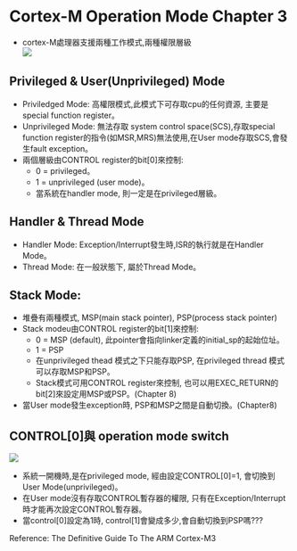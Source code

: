 # Cortex-M Operation Mode  Chapter 3  
* cortex-M處理器支援兩種工作模式,兩種權限層級  
![](https://github.com/sammiiT/Study-Report/blob/master/picture/Mode%26Privileged.PNG)

## Privileged & User(Unprivileged) Mode
* Priviledged Mode: 高權限模式,此模式下可存取cpu的任何資源, 主要是special function register。
* Unprivileged Mode: 無法存取 system control space(SCS),存取special function register的指令(如MSR,MRS)無法使用,在User mode存取SCS,會發生fault exception。
* 兩個層級由CONTROL register的bit[0]來控制:  
    * 0 = privileged。  
    * 1 = unprivileged (user mode)。  
    * 當系統在handler mode, 則一定是在privileged層級。


## Handler & Thread Mode  
* Handler Mode: Exception/Interrupt發生時,ISR的執行就是在Handler Mode。  
* Thread Mode: 在一般狀態下, 屬於Thread Mode。

## Stack Mode:  
* 堆疊有兩種模式, MSP(main stack pointer), PSP(process stack pointer)  
* Stack modeu由CONTROL register的bit[1]來控制:  
    * 0 = MSP (default), 此pointer會指向linker定義的initial_sp的起始位址。  
    * 1 = PSP  
    * 在unprivileged thead 模式之下只能存取PSP, 在privileged thread 模式可以存取MSP和PSP。  
    * Stack模式可用CONTROL register來控制, 也可以用EXEC_RETURN的 bit[2]來設定用MSP或PSP。(Chapter 8)
*  當User mode發生exception時, PSP和MSP之間是自動切換。(Chapter8)  
      
## CONTROL[0]與 operation mode switch  
![](https://github.com/sammiiT/Study-Report/blob/master/picture/OperationMode.png)  
*  系統一開機時,是在privileged mode, 經由設定CONTROL[0]=1, 會切換到User Mode(unprivileged)。  
*  在User mode沒有存取CONTROL暫存器的權限, 只有在Exception/Interrupt時才能再次設定CONTROL暫存器。  
*  當control[0]設定為1時, control[1]會變成多少,會自動切換到PSP嗎??? 




Reference: The Definitive Guide To The ARM Cortex-M3
